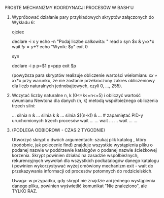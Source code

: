 PROSTE MECHANIZMY KOORDYNACJI PROCESÓW W BASH'U

1.  Wypróbować działanie pary przykładowych skryptów załączonych do Wykładu 6:

      ojciec

    declare -i x y
    echo -n "Podaj liczbe calkowita: "
    read x
    syn $x &
    y=x*x
    wait $!
    y=y+$?
    echo "Wynik: $y"
    exit 0

      syn

    declare -i p
    p=$1
    p=p*p*p
    exit $p

    (powyższa para skryptów realizuje obliczenie wartości wielomianu x*x + x*x*x
    przy warunku, że nie zostanie przekroczony zakres obliczeniowy dla liczb
    naturalnych jednobajtowych, czyli 0, ..., 255).

2.  Wczytać liczby naturalne n, k (0<=k<=n<=5) i obliczyć wartość dwumianu
    Newtona dla danych (n, k) metodą współbieżnego obliczenia trzech silni:

    ...
    silnia n &
    ...
    silnia k &
    ...
    silnia $((n-k)) &
    ...                      # zapamiętać PID-y uruchomionych trzech procesów
    wait ...
    ...
    wait ...
    ...
    wait ...
    ...

3.  (PODLEGA ODBIOROWI - CZAS 2 TYGODNIE)

    Utworzyć skrypt o dwóch argumentach: szukaj plik katalog , który (podobnie,
    jak polecenie find) znajduje wszystkie wystąpienia pliku o podanej nazwie
    w poddrzewie katalogów o podanej nazwie ścieżkowej korzenia. Skrypt powinien
    działać na zasadzie współbieżnych, rekurencyjnych wywołań dla wszystkich
    podkatalogów danego katalogu i powinien wykorzystywać wyżej omówiony
    mechanizm exit - wait do przekazywania informacji od procesów potomnych do
    rodzicielskich.

    Uwaga: w przypadku, gdy skrypt nie znajdzie ani jednego wystąpienia danego
           pliku, powinien wyświetlić komunikat "Nie znaleziono", ale TYLKO RAZ.